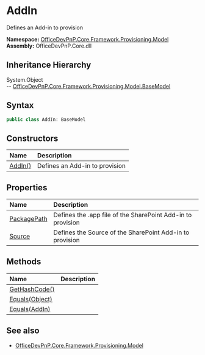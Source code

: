 # AddIn
Defines an Add-in to provision  

**Namespace:** [OfficeDevPnP.Core.Framework.Provisioning.Model](OfficeDevPnP.Core.Framework.Provisioning.Model.md)  
**Assembly:** OfficeDevPnP.Core.dll  
## Inheritance Hierarchy
System.Object  
--  [OfficeDevPnP.Core.Framework.Provisioning.Model.BaseModel](OfficeDevPnP.Core.Framework.Provisioning.Model.BaseModel.md)
## Syntax
```C#
public class AddIn: BaseModel
```
## Constructors
|**Name**|**Description**|
|:-----|:-----|
| [AddIn()](OfficeDevPnP.Core.Framework.Provisioning.Model.AddIn.ctor1.md) |  Defines an Add-in to provision 
## Properties
|**Name**|**Description**|
|:-----|:-----|
| [PackagePath](OfficeDevPnP.Core.Framework.Provisioning.Model.AddIn.PackagePath.md) | Defines the .app file of the SharePoint Add-in to provision
| [Source](OfficeDevPnP.Core.Framework.Provisioning.Model.AddIn.Source.md) | Defines the Source of the SharePoint Add-in to provision
## Methods
|**Name**|**Description**|
|:-----|:-----|
| [GetHashCode()](OfficeDevPnP.Core.Framework.Provisioning.Model.AddIn.1c6872bd.md) | 
| [Equals(Object)](OfficeDevPnP.Core.Framework.Provisioning.Model.AddIn.3520ddbb.md) | 
| [Equals(AddIn)](OfficeDevPnP.Core.Framework.Provisioning.Model.AddIn.29788fde.md) | 
## See also
- [OfficeDevPnP.Core.Framework.Provisioning.Model](OfficeDevPnP.Core.Framework.Provisioning.Model.md)
